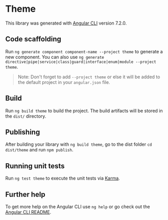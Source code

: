 # Theme

This library was generated with [Angular CLI](https://github.com/angular/angular-cli) version 7.2.0.

## Code scaffolding

Run `ng generate component component-name --project theme` to generate a new component. You can also use `ng generate directive|pipe|service|class|guard|interface|enum|module --project theme`.

> Note: Don't forget to add `--project theme` or else it will be added to the default project in your `angular.json` file.

## Build

Run `ng build theme` to build the project. The build artifacts will be stored in the `dist/` directory.

## Publishing

After building your library with `ng build theme`, go to the dist folder `cd dist/theme` and run `npm publish`.

## Running unit tests

Run `ng test theme` to execute the unit tests via [Karma](https://karma-runner.github.io).

## Further help

To get more help on the Angular CLI use `ng help` or go check out the [Angular CLI README](https://github.com/angular/angular-cli/blob/master/README.md).
